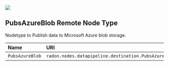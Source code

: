 ![](https://img.shields.io/badge/Status:-RELEASED-green)

## PubsAzureBlob Remote Node Type


Nodetype to Publish data to Microsoft Azure blob storage.

| Name | URI | Version | Derived From |
|:---- |:--- |:------- |:------------ |
| `PubsAzureBlob` | `radon.nodes.datapipeline.destination.PubsAzureBlob` | 1.0.0 | `radon.nodes.datapipeline.destination.PublishRemote` |

